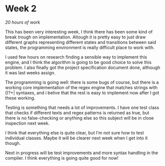 # Week 2
_20 hours of work_

This has been very interesting week, I think there has been some kind of break trough on implementation. Altough it is pretty easy to just draw different 
graphs representing different states and transitions between said states, the programming environment is really difficult place to work with. 

I used few hours on research finding a sensible way to implement this engine, and I think the algorithm is going to be good choice to solve this problem.
I also finally got the project specification document done, although it was last weeks assign. 

The programming is going well: there is some bugs of course, but there is a working core implementation of the regex engine that matches strings 
with ()?+| syntaxes, and i belive that the rest is easy to implement now after I got these working. 

Testing is something that needs a lot of improvements. I have one test class that checks if different texts and regex patterns is returned as true, but 
there is no false-checking or anything else so this subject will be in close inspection next week.

I think that everything else is quite clear, but I'm not sure how to test individual classes. Maybe it will be clearer next week when I get into it though.

Next in progress will be test improvements and more syntax handling in the compiler. I think everything is going quite good for now!
